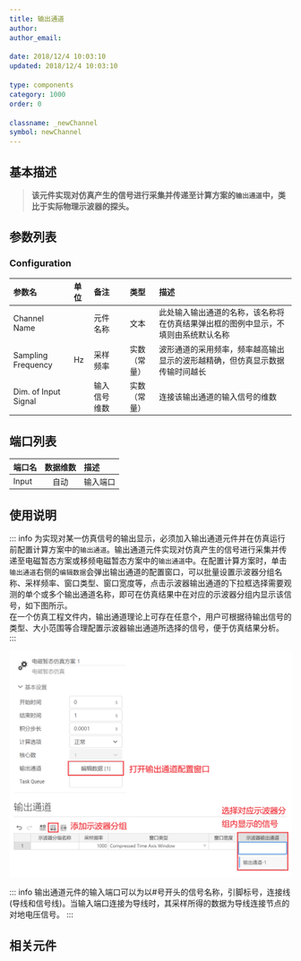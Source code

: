 ```yaml
---
title: 输出通道
author: 
author_email:

date: 2018/12/4 10:03:10
updated: 2018/12/4 10:03:10

type: components
category: 1000
order: 0

classname: _newChannel
symbol: newChannel
---
```

## 基本描述


> **该元件实现对仿真产生的信号进行采集并传递至计算方案的`输出通道`中，类比于实际物理示波器的探头。** 

## 参数列表
### Configuration
| 参数名 | 单位 | 备注 | 类型 | 描述 |
| :--- | :--- | :--- | :--: | :--- |
| Channel Name |  | 元件名称 | 文本 | 此处输入输出通道的名称，该名称将在仿真结果弹出框的图例中显示，不填则由系统默认名称 |
| Sampling Frequency | Hz | 采样频率 | 实数（常量）| 波形通道的采用频率，频率越高输出显示的波形越精确，但仿真显示数据传输时间越长|
| Dim. of Input Signal |  | 输入信号维数 | 实数（常量） | 连接该输出通道的输入信号的维数 |

## 端口列表

| 端口名 | 数据维数 | 描述 |
| :--- | :--:  | :--- |
| Input | 自动 |输入端口 |

## 使用说明

::: info
为实现对某一仿真信号的输出显示，必须加入输出通道元件并在仿真运行前配置计算方案中的`输出通道`。输出通道元件实现对仿真产生的信号进行采集并传递至电磁暂态方案或移频电磁暂态方案中的`输出通道`中。在配置计算方案时，单击`输出通道`右侧的`编辑数据`会弹出输出通道的配置窗口，可以批量设置示波器分组名称、采样频率、窗口类型、窗口宽度等，点击示波器输出通道的下拉框选择需要观测的单个或多个输出通道名称，即可在仿真结果中在对应的示波器分组内显示该信号，如下图所示。  
在一个仿真工程文件内，输出通道理论上可存在任意个，用户可根据待输出信号的类型、大小范围等合理配置示波器输出通道所选择的信号，便于仿真结果分析。  
:::

![输出通道配置](./output.png)

::: info
输出通道元件的输入端口可以为以\#号开头的信号名称，引脚标号，连接线(导线和信号线)。当输入端口连接为导线时，其采样所得的数据为导线连接节点的对地电压信号。
:::

## 相关元件

